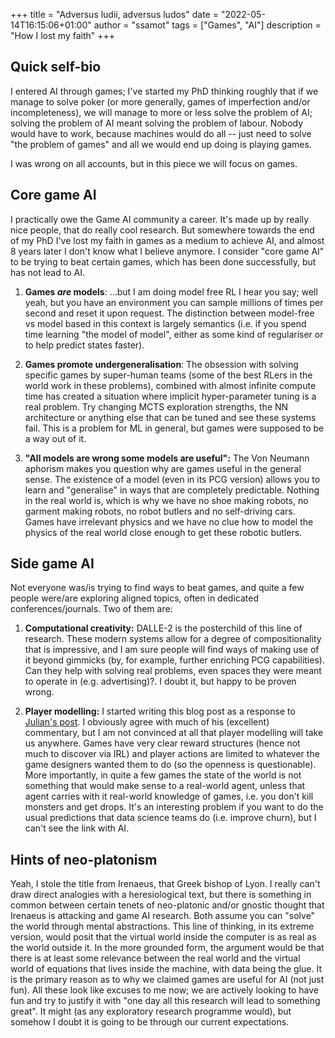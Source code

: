 +++
title = "Adversus ludii, adversus ludos"
date = "2022-05-14T16:15:06+01:00"
author = "ssamot"
tags = ["Games", "AI"]
description = "How I lost my faith"
+++

## Quick self-bio
I entered AI through games; I've started my PhD thinking roughly that if we manage to solve poker (or more generally, games of imperfection and/or incompleteness), we will manage to more or less solve the problem of AI; solving the problem of AI meant solving the problem of labour. Nobody would have to work, because machines would do all -- just need to solve "the problem of games" and all we would end up doing is playing games.

I was wrong on all accounts, but in this piece we will focus on games.

## Core game AI
I practically owe the Game AI community a career. It's made up by really nice people, that do really cool research. But somewhere towards the end of my PhD I've lost my faith in games as a medium to achieve AI, and almost 8 years later I don't know what I believe anymore. I consider "core game AI" to be trying to beat certain games, which has been done successfully, but has not lead to AI.


1. **Games *are* models**: ...but I am doing model free RL I hear you say; well yeah, but you have an environment you can sample millions of times per second and reset it upon request. The distinction between model-free vs model based in this context is largely semantics (i.e. if you spend time learning "the model of model", either as some kind of regulariser or to help predict states faster).

1. **Games promote undergeneralisation**:  The obsession with solving specific games by super-human teams (some of the best RLers in the world work in these problems), combined with almost infinite compute time has created a situation where implicit hyper-parameter tuning is a real problem. Try changing MCTS exploration strengths, the NN architecture or anything else that can be tuned and see these systems fail. This is a problem for ML in general, but games were supposed to be a way out of it.  

1. **"All models are wrong some models are useful":** The Von Neumann aphorism makes you question why are games useful in the general sense.  The existence of a model (even in its PCG version) allows you to learn and "generalise" in ways that are completely predictable. Nothing in the real world is, which is why we have no shoe making robots, no garment making robots, no robot butlers and no self-driving cars. Games have irrelevant physics and we have no clue how to model the physics of the real world close enough to get these robotic butlers.

## Side game AI

Not everyone was/is trying to find ways to beat games, and quite a few people were/are exploring aligned topics, often in dedicated conferences/journals. Two of them are:

1. **Computational creativity:** DALLE-2 is the posterchild of this line of research. These modern systems allow for a degree of compositionality that is impressive, and I am sure people will find ways of making use of it beyond gimmicks (by, for example, further enriching PCG capabilities). Can they help with solving real problems, even spaces they were meant to operate in (e.g. advertising)?. I doubt it, but happy to be proven wrong.

1. **Player modelling:** I started writing this blog post as a response to [Julian's post](https://modl.ai/learning-ai-from-players/). I obviously agree with much of his (excellent) commentary, but I am not convinced at all that player modelling will take us anywhere. Games have very clear reward structures (hence not much to discover via IRL) and player actions are limited to whatever the game designers wanted them to do (so the openness is questionable). More importantly, in quite a few games the state of the world is not something that would make sense to a real-world agent, unless that agent carries with it real-world knowledge of games, i.e. you don't kill monsters and get drops. It's an interesting problem if you want to do the usual predictions that data science teams do (i.e. improve churn), but I can't see the link with AI.


## Hints of neo-platonism
Yeah, I stole the title from Irenaeus, that Greek bishop of Lyon. I really can't draw direct analogies with a heresiological text, but there is something in common between certain tenets of neo-platonic and/or gnostic thought that Irenaeus is attacking and game AI research. Both assume you can "solve" the world through mental abstractions. This line of thinking, in its extreme version, would posit that the virtual world inside the computer is as real as the world outside it. In the more grounded form, the argument would be that there is at least some relevance between the real world and the virtual world of equations that lives inside the machine, with data being the glue. It is the primary reason as to why we claimed games are useful for AI (not just fun). All these look like excuses to me now; we are actively looking to have fun and try to justify it with "one day all this research will lead to something great". It might (as any exploratory research programme would), but somehow I doubt it is going to be through our current expectations. 
